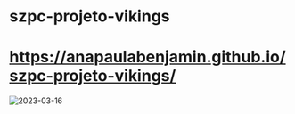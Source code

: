 # szpc-projeto-vikings
# https://anapaulabenjamin.github.io/szpc-projeto-vikings/
![2023-03-16](https://user-images.githubusercontent.com/126605609/225756500-212ce3d6-bb41-40dc-99e0-f36906a1cefd.png)
